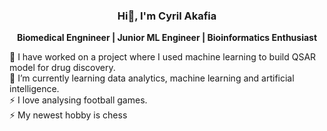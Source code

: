 ### <p align="center"> Hi👋, I'm Cyril Akafia </p>

**<p align="center"> Biomedical Engnineer | Junior ML Engineer | Bioinformatics Enthusiast </p>** 

🔭 I have worked on a project where I used machine learning to build QSAR model for drug discovery. <br>
🌱 I’m currently learning data analytics, machine learning and artificial intelligence. <br>
⚡ I love analysing football games. <br>
⚡ My newest hobby is chess
<!--
**cyrilakafia/cyrilakafia** is a ✨ _special_ ✨ repository because its `README.md` (this file) appears on your GitHub profile.

Here are some ideas to get you started:

- 🔭 I’m currently working on ...
- 🌱 I’m currently learning ...
- 👯 I’m looking to collaborate on ...
- 🤔 I’m looking for help with ...
- 💬 Ask me about ...
- 📫 How to reach me: ...
- 😄 Pronouns: ...
- ⚡ Fun fact: ...
-->
